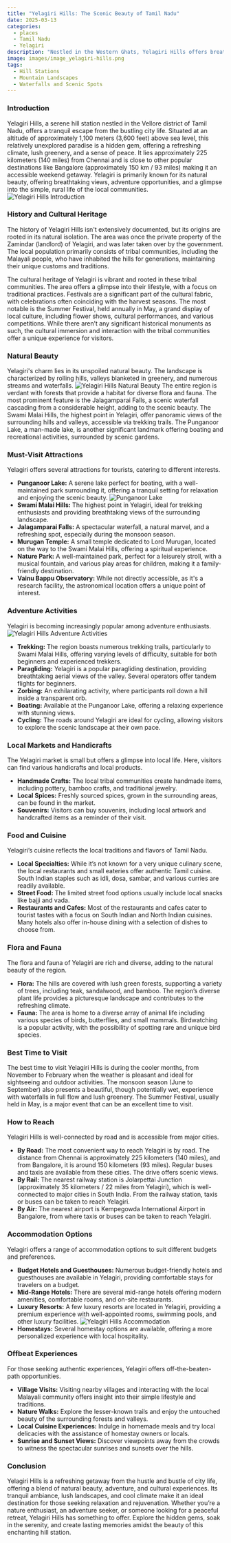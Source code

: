 ```yaml
---
title: "Yelagiri Hills: The Scenic Beauty of Tamil Nadu"
date: 2025-03-13
categories:
  - places
  - Tamil Nadu
  - Yelagiri
description: "Nestled in the Western Ghats, Yelagiri Hills offers breathtaking views, lush greenery, and refreshing air. It’s a haven for nature lovers with spots like Yelagiri Lake and viewpoints that provide panoramic vistas. Activities include trekking and paragliding, making it ideal for adventure enthusiasts."
image: images/image_yelagiri-hills.png
tags: 
  - Hill Stations
  - Mountain Landscapes
  - Waterfalls and Scenic Spots
---
```



### **Introduction**

Yelagiri Hills, a serene hill station nestled in the Vellore district of Tamil Nadu, offers a tranquil escape from the bustling city life. Situated at an altitude of approximately 1,100 meters (3,600 feet) above sea level, this relatively unexplored paradise is a hidden gem, offering a refreshing climate, lush greenery, and a sense of peace. It lies approximately 225 kilometers (140 miles) from Chennai and is close to other popular destinations like Bangalore (approximately 150 km / 93 miles) making it an accessible weekend getaway. Yelagiri is primarily known for its natural beauty, offering breathtaking views, adventure opportunities, and a glimpse into the simple, rural life of the local communities. <img src="placeholder.jpg" alt="Yelagiri Hills Introduction">

### **History and Cultural Heritage**

The history of Yelagiri Hills isn't extensively documented, but its origins are rooted in its natural isolation. The area was once the private property of the Zamindar (landlord) of Yelagiri, and was later taken over by the government.  The local population primarily consists of tribal communities, including the Malayali people, who have inhabited the hills for generations, maintaining their unique customs and traditions.

The cultural heritage of Yelagiri is vibrant and rooted in these tribal communities. The area offers a glimpse into their lifestyle, with a focus on traditional practices. Festivals are a significant part of the cultural fabric, with celebrations often coinciding with the harvest seasons. The most notable is the Summer Festival, held annually in May, a grand display of local culture, including flower shows, cultural performances, and various competitions. While there aren’t any significant historical monuments as such, the cultural immersion and interaction with the tribal communities offer a unique experience for visitors.

### **Natural Beauty**

Yelagiri's charm lies in its unspoiled natural beauty. The landscape is characterized by rolling hills, valleys blanketed in greenery, and numerous streams and waterfalls. <img src="placeholder.jpg" alt="Yelagiri Hills Natural Beauty"> The entire region is verdant with forests that provide a habitat for diverse flora and fauna. The most prominent feature is the Jalagamparai Falls, a scenic waterfall cascading from a considerable height, adding to the scenic beauty. The Swami Malai Hills, the highest point in Yelagiri, offer panoramic views of the surrounding hills and valleys, accessible via trekking trails. The Punganoor Lake, a man-made lake, is another significant landmark offering boating and recreational activities, surrounded by scenic gardens.

### **Must-Visit Attractions**

Yelagiri offers several attractions for tourists, catering to different interests.

*   **Punganoor Lake:** A serene lake perfect for boating, with a well-maintained park surrounding it, offering a tranquil setting for relaxation and enjoying the scenic beauty. <img src="placeholder.jpg" alt="Punganoor Lake">
*   **Swami Malai Hills:** The highest point in Yelagiri, ideal for trekking enthusiasts and providing breathtaking views of the surrounding landscape.
*   **Jalagamparai Falls:** A spectacular waterfall, a natural marvel, and a refreshing spot, especially during the monsoon season.
*   **Murugan Temple:** A small temple dedicated to Lord Murugan, located on the way to the Swami Malai Hills, offering a spiritual experience.
*   **Nature Park:** A well-maintained park, perfect for a leisurely stroll, with a musical fountain, and various play areas for children, making it a family-friendly destination.
*   **Vainu Bappu Observatory:** While not directly accessible, as it's a research facility, the astronomical location offers a unique point of interest.

### **Adventure Activities**

Yelagiri is becoming increasingly popular among adventure enthusiasts. <img src="placeholder.jpg" alt="Yelagiri Hills Adventure Activities">

*   **Trekking:** The region boasts numerous trekking trails, particularly to Swami Malai Hills, offering varying levels of difficulty, suitable for both beginners and experienced trekkers.
*   **Paragliding:** Yelagiri is a popular paragliding destination, providing breathtaking aerial views of the valley. Several operators offer tandem flights for beginners.
*   **Zorbing:** An exhilarating activity, where participants roll down a hill inside a transparent orb.
*   **Boating:** Available at the Punganoor Lake, offering a relaxing experience with stunning views.
*   **Cycling:** The roads around Yelagiri are ideal for cycling, allowing visitors to explore the scenic landscape at their own pace.

### **Local Markets and Handicrafts**

The Yelagiri market is small but offers a glimpse into local life. Here, visitors can find various handicrafts and local products.

*   **Handmade Crafts:** The local tribal communities create handmade items, including pottery, bamboo crafts, and traditional jewelry.
*   **Local Spices:** Freshly sourced spices, grown in the surrounding areas, can be found in the market.
*   **Souvenirs:** Visitors can buy souvenirs, including local artwork and handcrafted items as a reminder of their visit.

### **Food and Cuisine**

Yelagiri’s cuisine reflects the local traditions and flavors of Tamil Nadu.

*   **Local Specialties:** While it’s not known for a very unique culinary scene, the local restaurants and small eateries offer authentic Tamil cuisine. South Indian staples such as idli, dosa, sambar, and various curries are readily available.
*   **Street Food:** The limited street food options usually include local snacks like bajji and vada.
*   **Restaurants and Cafes:** Most of the restaurants and cafes cater to tourist tastes with a focus on South Indian and North Indian cuisines. Many hotels also offer in-house dining with a selection of dishes to choose from.

### **Flora and Fauna**

The flora and fauna of Yelagiri are rich and diverse, adding to the natural beauty of the region.

*   **Flora:** The hills are covered with lush green forests, supporting a variety of trees, including teak, sandalwood, and bamboo. The region’s diverse plant life provides a picturesque landscape and contributes to the refreshing climate.
*   **Fauna:** The area is home to a diverse array of animal life including various species of birds, butterflies, and small mammals. Birdwatching is a popular activity, with the possibility of spotting rare and unique bird species.

### **Best Time to Visit**

The best time to visit Yelagiri Hills is during the cooler months, from November to February when the weather is pleasant and ideal for sightseeing and outdoor activities. The monsoon season (June to September) also presents a beautiful, though potentially wet, experience with waterfalls in full flow and lush greenery. The Summer Festival, usually held in May, is a major event that can be an excellent time to visit.

### **How to Reach**

Yelagiri Hills is well-connected by road and is accessible from major cities.

*   **By Road:** The most convenient way to reach Yelagiri is by road. The distance from Chennai is approximately 225 kilometers (140 miles), and from Bangalore, it is around 150 kilometers (93 miles). Regular buses and taxis are available from these cities. The drive offers scenic views.
*   **By Rail:** The nearest railway station is Jolarpettai Junction (approximately 35 kilometers / 22 miles from Yelagiri), which is well-connected to major cities in South India. From the railway station, taxis or buses can be taken to reach Yelagiri.
*   **By Air:** The nearest airport is Kempegowda International Airport in Bangalore, from where taxis or buses can be taken to reach Yelagiri.

### **Accommodation Options**

Yelagiri offers a range of accommodation options to suit different budgets and preferences.

*   **Budget Hotels and Guesthouses:** Numerous budget-friendly hotels and guesthouses are available in Yelagiri, providing comfortable stays for travelers on a budget.
*   **Mid-Range Hotels:** There are several mid-range hotels offering modern amenities, comfortable rooms, and on-site restaurants.
*   **Luxury Resorts:** A few luxury resorts are located in Yelagiri, providing a premium experience with well-appointed rooms, swimming pools, and other luxury facilities. <img src="placeholder.jpg" alt="Yelagiri Hills Accommodation">
*   **Homestays:** Several homestay options are available, offering a more personalized experience with local hospitality.

### **Offbeat Experiences**

For those seeking authentic experiences, Yelagiri offers off-the-beaten-path opportunities.

*   **Village Visits:** Visiting nearby villages and interacting with the local Malayali community offers insight into their simple lifestyle and traditions.
*   **Nature Walks:** Explore the lesser-known trails and enjoy the untouched beauty of the surrounding forests and valleys.
*   **Local Cuisine Experiences:** Indulge in homemade meals and try local delicacies with the assistance of homestay owners or locals.
*   **Sunrise and Sunset Views:** Discover viewpoints away from the crowds to witness the spectacular sunrises and sunsets over the hills.

### **Conclusion**

Yelagiri Hills is a refreshing getaway from the hustle and bustle of city life, offering a blend of natural beauty, adventure, and cultural experiences. Its tranquil ambiance, lush landscapes, and cool climate make it an ideal destination for those seeking relaxation and rejuvenation. Whether you’re a nature enthusiast, an adventure seeker, or someone looking for a peaceful retreat, Yelagiri Hills has something to offer. Explore the hidden gems, soak in the serenity, and create lasting memories amidst the beauty of this enchanting hill station.



